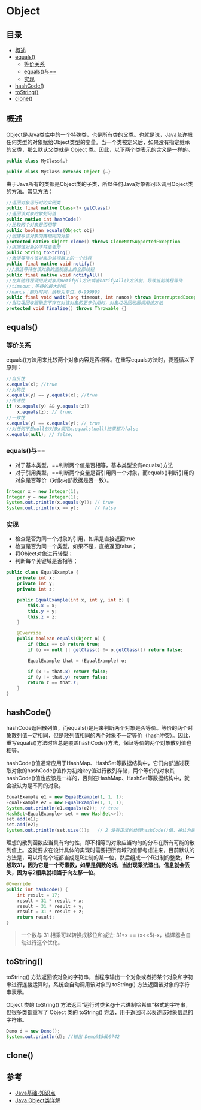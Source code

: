 # Object

## 目录

* [概述](#head1)
* [equals()](#head2)
  * [等价关系](#head3)
  * [equals()与==](#head4)
  * [实现](#head5)
* [hashCode()](#head6)
* [toString()](#head7)
* [clone()](#head8)

## <span id="head1">概述
Object是Java类库中的一个特殊类，也是所有类的父类。也就是说，Java允许把任何类型的对象赋给Object类型的变量。当一个类被定义后，如果没有指定继承的父类，那么默认父类就是 Object 类。因此，以下两个类表示的含义是一样的。

```java
public class MyClass{…}

public class MyClass extends Object {…}
```

由于Java所有的类都是Object类的子类，所以任何Java对象都可以调用Object类的方法。常见方法：

```java
//返回对象运行时的实例类
public final native Class<?> getClass()
//返回该对象的散列码值
public native int hashCode()
//比较两个对象是否相等
public boolean equals(Object obj)
//创建与该对象的类相同的对象
protected native Object clone() throws CloneNotSupportedException
//返回该对象的字符串表示
public String toString()
//激活等待在该对象的监视器上的一个线程
public final native void notify()
///激活等待在该对象的监视器上的全部线程
public final native void notifyAll()
//在其他线程调用此对象的notify()方法或者notifyAll()方法前，导致当前线程等待
//timeout：等待的最大时间
//nanos：额外时间，纳秒为单位，0-999999
public final void wait(long timeout, int nanos) throws InterruptedException
//当垃圾回收器确定不存在对该对象的更多引用时，对象垃圾回收器调用该方法
protected void finalize() throws Throwable {}
```

## <span id="head2">equals()

### <span id="head3">等价关系

equals()方法用来比较两个对象内容是否相等。在重写equals方法时，要遵循以下原则：

```java
//自反性
x.equals(x); //true
//对称性
x.equals(y) == y.equals(x); //true
//传递性
if (x.equals(y) && y.equals(z))
    x.equals(z); // true;
//一致性
x.equals(y) == x.equals(y); // true
//对任何不是null的对象x调用x.equals(null)结果都为false
x.equals(null); // false;
```

### <span id="head4">equals()与==

* 对于基本类型，==判断两个值是否相等，基本类型没有equals()方法
* 对于引用类型，==判断两个变量是否引用同一个对象，而equals()判断引用的对象是否等价（对象内部数据是否一致）。

```java
Integer x = new Integer(1);
Integer y = new Integer(1);
System.out.println(x.equals(y)); // true
System.out.println(x == y);      // false
```

### <span id="head5">实现

* 检查是否为同一个对象的引用，如果是直接返回true
* 检查是否为同一个类型，如果不是，直接返回false；
* 将Object对象进行转型；
* 判断每个关键域是否相等；

```java
public class EqualExample {
    private int x;
    private int y;
    private int z;

    public EqualExample(int x, int y, int z) {
        this.x = x;
        this.y = y;
        this.z = z;
    }

    @Override
    public boolean equals(Object o) {
        if (this == o) return true;
        if (o == null || getClass() != o.getClass()) return false;

        EqualExample that = (EqualExample) o;

        if (x != that.x) return false;
        if (y != that.y) return false;
        return z == that.z;
    }
}
```

## <span id="head6">hashCode()

hashCode返回散列值，而equals()是用来判断两个对象是否等价。等价的两个对象散列值一定相同，但是散列值相同的两个对象不一定等价（hash冲突）。因此，重写equals()方法时应总是覆盖hashCode()方法，保证等价的两个对象散列值也相等。

hashCode()值通常应用于HashMap、HashSet等数据结构中，它们内部通过获取对象的hashCode()值作为初始key值进行散列存储，两个等价的对象其hashCode()值也应该是一样的，否则在HashMap、HashSet等数据结构中，就会被认为是不同的对象。

```java
EqualExample e1 = new EqualExample(1, 1, 1);
EqualExample e2 = new EqualExample(1, 1, 1);
System.out.println(e1.equals(e2)); // true
HashSet<EqualExample> set = new HashSet<>();
set.add(e1);
set.add(e2);
System.out.println(set.size());   // 2 没有正常的处理hashCode()值，被认为是两个不等价的对象
```

理想的散列函数应当具有均匀性，即不相等的对象应当均匀的分布在所有可能的散列值上。这就要求在设计具体的实现时需要把所有域的值都考虑进来，目前默认的方法是，可以将每个域都当成是R进制的某一位，然后组成一个R进制的整数。**R一般取31，因为它是一个奇素数，如果是偶数的话，当出现乘法溢出，信息就会丢失，因为与2相乘就相当于向左移一位**。

```java
@Override
public int hashCode() {
    int result = 17;
    result = 31 * result + x;
    result = 31 * result + y;
    result = 31 * result + z;
    return result;
}
```

>一个数与 31 相乘可以转换成移位和减法: 31*x == (x<<5)-x，编译器会自动进行这个优化。

## <span id="head7">toString()

toString() 方法返回该对象的字符串，当程序输出一个对象或者把某个对象和字符串进行连接运算时，系统会自动调用该对象的 toString() 方法返回该对象的字符串表示。

Object 类的 toString() 方法返回“运行时类名@十六进制哈希值”格式的字符串，但很多类都重写了 Object 类的 toString() 方法，用于返回可以表述该对象信息的字符串。

```java
Demo d = new Demo();
System.out.println(d); //输出 Demo@15db9742
```

## <span id="head8">clone()


## 参考

* [Java基础-知识点](https://www.pdai.tech/md/java/basic/java-basic-lan-basic.html#object-%E9%80%9A%E7%94%A8%E6%96%B9%E6%B3%95)
* [Java Object类详解](http://c.biancheng.net/view/6587.html)
